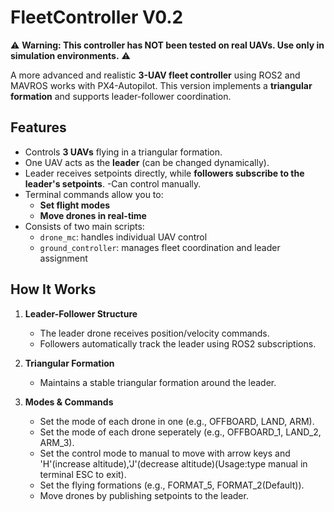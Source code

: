 # FleetController V0.2

⚠️ **Warning: This controller has NOT been tested on real UAVs. Use only in simulation environments.** ⚠️

A more advanced and realistic **3-UAV fleet controller** using ROS2 and MAVROS works with PX4-Autopilot. This version implements a **triangular formation** and supports leader-follower coordination.

## Features

- Controls **3 UAVs** flying in a triangular formation.
- One UAV acts as the **leader** (can be changed dynamically).
- Leader receives setpoints directly, while **followers subscribe to the leader's setpoints**.
-Can control manually.
- Terminal commands allow you to:
  - **Set flight modes**  
  - **Move drones in real-time**
- Consists of two main scripts:
  - `drone_mc`: handles individual UAV control  
  - `ground_controller`: manages fleet coordination and leader assignment  

## How It Works

1. **Leader-Follower Structure**  
   - The leader drone receives position/velocity commands.  
   - Followers automatically track the leader using ROS2 subscriptions.  

2. **Triangular Formation**  
   - Maintains a stable triangular formation around the leader.  


3. **Modes & Commands**  
   - Set the mode of each drone in one (e.g., OFFBOARD, LAND, ARM).
   - Set the mode of each drone seperately (e.g., OFFBOARD_1, LAND_2, ARM_3).
   - Set the control mode to manual to move with arrow keys and 'H'(increase altitude),'J'(decrease altitude)(Usage:type manual in terminal ESC to exit).
   - Set the flying formations (e.g., FORMAT_5, FORMAT_2(Default)).    
   - Move drones by publishing setpoints to the leader.  

